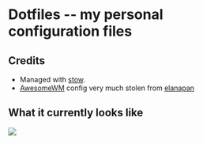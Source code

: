 # Dotfiles -- my personal configuration files

## Credits
- Managed with [stow](https://www.gnu.org/software/stow/).
- [AwesomeWM](https://awesomewm.org/) config very much stolen from [elanapan](https://github.com/elenapan/dotfiles)

## What it currently looks like
![](.cache/screenshot.png)

